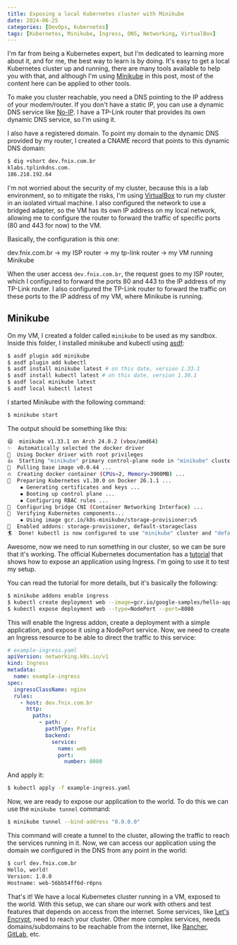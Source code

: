 ```yaml
---
title: Exposing a local Kubernetes cluster with Minikube
date: 2024-06-25
categories: [DevOps, Kubernetes]
tags: [Kubernetes, Minikube, Ingress, DNS, Networking, VirtualBox]
---
```


I'm far from being a Kubernetes expert, but I'm dedicated to learning more about it, and for me, the best way to learn is by doing. It's easy to get a local Kubernetes cluster up and running, there are many tools available to help you with that, and although I'm using [Minikube](https://minikube.sigs.k8s.io/docs/) in this post, most of the content here can be applied to other tools.

To make you cluster reachable, you need a DNS pointing to the IP address of your modem/router. If you don't have a static IP, you can use a dynamic DNS service like [No-IP](https://www.noip.com/). I have a TP-Link router that provides its own dynamic DNS service, so I'm using it.

I also have a registered domain. To point my domain to the dynamic DNS provided by my router, I created a CNAME record that points to this dynamic DNS domain:

```bash
$ dig +short dev.fnix.com.br
klabs.tplinkdns.com.
186.218.192.64
```

I'm not worried about the security of my cluster, because this is a lab environment, so to mitigate the risks, I'm using [VirtualBox](https://www.virtualbox.org) to run my cluster in an isolated virtual machine. I also configured the network to use a bridged adapter, so the VM has its own IP address on my local network, allowing me to configure the router to forward the traffic of specific ports (80 and 443 for now) to the VM.

Basically, the configuration is this one:

dev.fnix.com.br -> my ISP router -> my tp-link router -> my VM running Minikube

When the user access `dev.fnix.com.br`, the request goes to my ISP router, which I configured to forward the ports 80 and 443 to the IP address of my TP-Link router. I also configured the TP-Link router to forward the traffic on these ports to the IP address of my VM, where Minikube is running.

## Minikube

On my VM, I created a folder called `minikube` to be used as my sandbox. Inside this folder, I installed minikube and kubectl using [asdf](https://asdf-vm.com/):

```bash
$ asdf plugin add minikube
$ asdf plugin add kubectl
$ asdf install minikube latest # on this date, version 1.33.1
$ asdf install kubectl latest # on this date, version 1.30.1
$ asdf local minikube latest
$ asdf local kubectl latest
```

I started Minikube with the following command:

```bash
$ minikube start
```

The output should be something like this:

```bash
😄  minikube v1.33.1 on Arch 24.0.2 (vbox/amd64)
✨  Automatically selected the docker driver
📌  Using Docker driver with root privileges
👍  Starting "minikube" primary control-plane node in "minikube" cluster
🚜  Pulling base image v0.0.44 ...
🔥  Creating docker container (CPUs=2, Memory=3900MB) ...
🐳  Preparing Kubernetes v1.30.0 on Docker 26.1.1 ...
    ▪ Generating certificates and keys ...
    ▪ Booting up control plane ...
    ▪ Configuring RBAC rules ...
🔗  Configuring bridge CNI (Container Networking Interface) ...
🔎  Verifying Kubernetes components...
    ▪ Using image gcr.io/k8s-minikube/storage-provisioner:v5
🌟  Enabled addons: storage-provisioner, default-storageclass
🏄  Done! kubectl is now configured to use "minikube" cluster and "default" namespace by default
```

Awesome, now we need to run something in our cluster, so we can be sure that it's working. The official Kubernetes documentation has a [tutorial](https://kubernetes.io/docs/tasks/access-application-cluster/ingress-minikube/) that shows how to expose an application using Ingress. I'm going to use it to test my setup.

You can read the tutorial for more details, but it's basically the following:

```bash
$ minikube addons enable ingress
$ kubectl create deployment web --image=gcr.io/google-samples/hello-app:1.0
$ kubectl expose deployment web --type=NodePort --port=8080
```

This will enable the Ingress addon, create a deployment with a simple application, and expose it using a NodePort service. Now, we need to create an Ingress resource to be able to direct the traffic to this service:

```yaml
# example-ingress.yaml
apiVersion: networking.k8s.io/v1
kind: Ingress
metadata:
  name: example-ingress
spec:
  ingressClassName: nginx
  rules:
    - host: dev.fnix.com.br
      http:
        paths:
          - path: /
            pathType: Prefix
            backend:
              service:
                name: web
                port:
                  number: 8080
```

And apply it:

```bash
$ kubectl apply -f example-ingress.yaml
```

Now, we are ready to expose our application to the world. To do this we can use the `minikube tunnel` command:

```bash
$ minikube tunnel --bind-address "0.0.0.0"
```

This command will create a tunnel to the cluster, allowing the traffic to reach the services running in it. Now, we can access our application using the domain we configured in the DNS from any point in the world:

```bash
$ curl dev.fnix.com.br
Hello, world!
Version: 1.0.0
Hostname: web-56bb54ff6d-r6pns
```

That's it! We have a local Kubernetes cluster running in a VM, exposed to the world. With this setup, we can share our work with others and test features that depends on access from the internet. Some services, like [Let's Encrypt](https://letsencrypt.org/), need to reach your cluster. Other more complex services, needs domains/subdomains to be reachable from the internet, like [Rancher](https://rancher.com/), [GitLab](https://gitlab.com/), etc.
